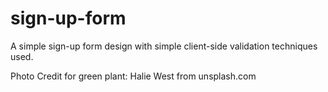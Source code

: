 # sign-up-form
A simple sign-up form design with simple client-side validation techniques used. 

Photo Credit for green plant: Halie West from unsplash.com 